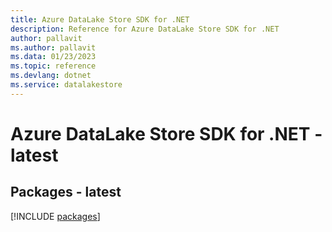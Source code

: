 ```yaml
---
title: Azure DataLake Store SDK for .NET
description: Reference for Azure DataLake Store SDK for .NET
author: pallavit
ms.author: pallavit
ms.data: 01/23/2023
ms.topic: reference
ms.devlang: dotnet
ms.service: datalakestore
---
```

# Azure DataLake Store SDK for .NET - latest
## Packages - latest
[!INCLUDE [packages](datalake-store-index.md)]